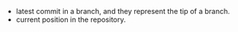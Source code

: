 + latest commit in a branch, and they represent the tip of a branch.
+ current position in the repository.